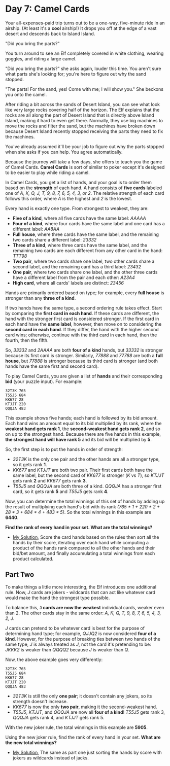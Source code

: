 Day 7: Camel Cards
===

Your all-expenses-paid trip turns out to be a one-way, five-minute ride in an airship. (At least it's a **cool** airship!) It drops you off at the edge of a vast desert and descends back to Island Island.

"Did you bring the parts?"

You turn around to see an Elf completely covered in white clothing, wearing goggles, and riding a large camel.

"Did you bring the parts?" she asks again, louder this time. You aren't sure what parts she's looking for; you're here to figure out why the sand stopped.

"The parts! For the sand, yes! Come with me; I will show you." She beckons you onto the camel.

After riding a bit across the sands of Desert Island, you can see what look like very large rocks covering half of the horizon. The Elf explains that the rocks are all along the part of Desert Island that is directly above Island Island, making it hard to even get there. Normally, they use big machines to move the rocks and filter the sand, but the machines have broken down because Desert Island recently stopped receiving the parts they need to fix the machines.

You've already assumed it'll be your job to figure out why the parts stopped when she asks if you can help. You agree automatically.

Because the journey will take a few days, she offers to teach you the game of Camel Cards. **Camel Cards** is sort of similar to poker except it's designed to be easier to play while riding a camel.

In Camel Cards, you get a list of hands, and your goal is to order them based on the **strength** of each hand. A hand consists of **five cards** labeled one of *A, K, Q, J, T, 9, 8, 7, 6, 5, 4, 3, or 2*. The relative strength of each card follows this order, where *A* is the highest and *2* is the lowest.

Every hand is exactly one type. From strongest to weakest, they are:
* **Five of a kind**, where all five cards have the same label: *AAAAA*
* **Four of a kind**, where four cards have the same label and one card has a different label: *AA8AA*
* **Full house**, where three cards have the same label, and the remaining two cards share a different label: *23332*
* **Three of a kind**, where three cards have the same label, and the remaining two cards are each different from any other card in the hand: *TTT98*
* **Two pair**, where two cards share one label, two other cards share a second label, and the remaining card has a third label: *23432*
* **One pair**, where two cards share one label, and the other three cards have a different label from the pair and each other: *A23A4*
* **High card**, where all cards' labels are distinct: *23456*

Hands are primarily ordered based on type; for example, every **full house** is stronger than any **three of a kind**.

If two hands have the same type, a second ordering rule takes effect. Start by comparing the **first card in each hand**. If these cards are different, the hand with the stronger first card is considered stronger. If the first card in each hand have the **same label**, however, then move on to considering the **second card in each hand**. If they differ, the hand with the higher second card wins; otherwise, continue with the third card in each hand, then the fourth, then the fifth.

So, *33332* and *2AAAA* are both **four of a kind** hands, but *33332* is stronger because its first card is stronger. Similarly, *77888* and *77788* are both a **full house**, but *77888* is stronger because its third card is stronger (and both hands have the same first and second card).

To play Camel Cards, you are given a list of **hands** and their corresponding **bid** (your puzzle input). For example:
```
32T3K 765
T55J5 684
KK677 28
KTJJT 220
QQQJA 483
```

This example shows five hands; each hand is followed by its bid amount. Each hand wins an amount equal to its bid multiplied by its rank, where the **weakest hand gets rank 1**, the **second-weakest hand gets rank 2**, and so on up to the strongest hand. Because there are five hands in this example, **the strongest hand will have rank 5** and its bid will be multiplied by **5**.

So, the first step is to put the hands in order of strength:
* *32T3K* is the only one pair and the other hands are all a stronger type, so it gets rank **1**.
* *KK677* and *KTJJT* are both two pair. Their first cards both have the same label, but the second card of *KK677* is stronger (*K* vs *T*), so *KTJJT* gets rank **2** and *KK677* gets rank **3**.
* *T55J5* and *QQQJA* are both three of a kind. *QQQJA* has a stronger first card, so it gets rank **5** and *T55J5* gets rank **4**.

Now, you can determine the total winnings of this set of hands by adding up the result of multiplying each hand's bid with its rank *(765 * 1 + 220 * 2 + 28 * 3 + 684 * 4 + 483 * 5)*. So the total winnings in this example are **6440**.

**Find the rank of every hand in your set. What are the total winnings?**
* [My Solution](https://github.com/antonio-hickey/advent-of-code/blob/d96361b2fd3d14dd80f01d76ebdb5d4c23d8d856/year-2023/day-7/src/main.rs#L21-L30), Score the card hands based on the rules then sort all the hands by their score, iterating over each hand while computing a product of the hands rank compared to all the other hands and their bid/bet amount, and finally accumulating a total winnings from each product calculated.


Part Two
---
To make things a little more interesting, the Elf introduces one additional rule. Now, *J* cards are jokers - wildcards that can act like whatever card would make the hand the strongest type possible.

To balance this, **`J` cards are now the weakest** individual cards, weaker even than 2. The other cards stay in the same order: *A, K, Q, T, 9, 8, 7, 6, 5, 4, 3, 2, J*.

*J* cards can pretend to be whatever card is best for the purpose of determining hand type; for example, *QJJQ2* is now considered **four of a kind**. However, for the purpose of breaking ties between two hands of the same type, *J* is always treated as *J*, not the card it's pretending to be: *JKKK2* is weaker than *QQQQ2* because *J* is weaker than *Q*.

Now, the above example goes very differently:
```
32T3K 765
T55J5 684
KK677 28
KTJJT 220
QQQJA 483
```
* *32T3K* is still the only **one pair**; it doesn't contain any jokers, so its strength doesn't increase.
* *KK677* is now the only **two pair**, making it the second-weakest hand.
* *T55J5*, *KTJJT*, and *QQQJA* are now all **four of a kind**! *T55J5* gets rank 3, *QQQJA* gets rank 4, and *KTJJT* gets rank 5.

With the new joker rule, the total winnings in this example are **5905**.

Using the new joker rule, find the rank of every hand in your set. **What are the new total winnings?** 
* [My Solution](https://github.com/antonio-hickey/advent-of-code/blob/5343218817e3cfa20c3c8670075760b86cfa0d70/year-2023/day-7/src/main.rs#L31-L40), The same as part one just sorting the hands by score with jokers as wildcards instead of jacks.
